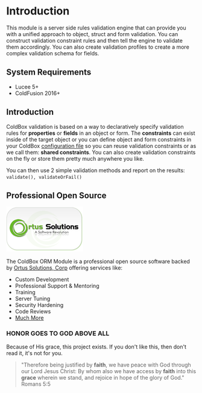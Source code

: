 # Introduction

This module is a server side rules validation engine that can provide you with a unified approach to object, struct and form validation. You can construct validation constraint rules and then tell the engine to validate them accordingly. You can also create validation profiles to create a more complex validation schema for fields.

## System Requirements

* Lucee 5+
* ColdFusion 2016+

## Introduction

ColdBox validation is based on a way to declaratively specify validation rules for **properties** or **fields** in an object or form. The **constraints** can exist inside of the target object or you can define object and form constraints in your ColdBox [configuration file](overview/declaring-constraints/configuration-file.md) so you can reuse validation constraints or as we call them: **shared constraints**. You can also create validation constraints on the fly or store them pretty much anywhere you like.

You can then use 2 simple validation methods and report on the results: `validate(), validateOrFail()`

## Professional Open Source

![Ortus Solutions, Corp](.gitbook/assets/ortus-solutions-logo.png)

The ColdBox ORM Module is a professional open source software backed by [Ortus Solutions, Corp](https://www.ortussolutions.com/) offering services like:

* Custom Development
* Professional Support & Mentoring
* Training
* Server Tuning
* Security Hardening
* Code Reviews
* [Much More](https://www.ortussolutions.com/)

### HONOR GOES TO GOD ABOVE ALL

Because of His grace, this project exists. If you don't like this, then don't read it, it's not for you.

> "Therefore being justified by **faith**, we have peace with God through our Lord Jesus Christ: By whom also we have access by **faith** into this **grace** wherein we stand, and rejoice in hope of the glory of God." Romans 5:5

